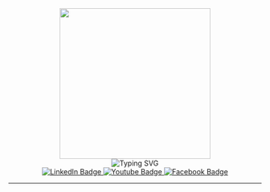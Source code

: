 <html>
<body>
  <div  id="header" align=center>
    <div id="gif" >
      <img  width="300" height="300" src="https://github.com/VaderNgo/Assets/blob/main/MeTyping.gif"/>
    </div>
      <img src="https://readme-typing-svg.demolab.com?font=Fira+Code&duration=500&pause=3000&color=78F6F7&center=true&random=false&lines=++++Hi%2C+I'm+VaderNgo+%F0%9F%98%83+;Welcome+to+my+github+%F0%9F%91%8B" alt="Typing SVG" />
    <div id="badges">
  <a href="your-linkedin-URL">
    <img src="https://img.shields.io/badge/LinkedIn-blue?style=for-the-badge&logo=linkedin&logoColor=white" alt="LinkedIn Badge"/>
  </a>
  <a href="https://www.youtube.com/channel/UCWn9AZtld-Vp-eMrqw35FJA">
    <img src="https://img.shields.io/badge/YouTube-red?style=for-the-badge&logo=youtube&logoColor=white" alt="Youtube Badge"/>
  </a>
  <a href="your-twitter-URL">
    <img src="https://img.shields.io/badge/Facebook-blue?style=for-the-badge&logo=facebook&logoColor=white" alt="Facebook Badge"/>
  </a>
</div>
  </div>
  
  <hr/>
  
</body>




</html>

<!---
VaderNgo/VaderNgo is a ✨ special ✨ repository because its `README.md` (this file) appears on your GitHub profile.
You can click the Preview link to take a look at your changes.
--->
